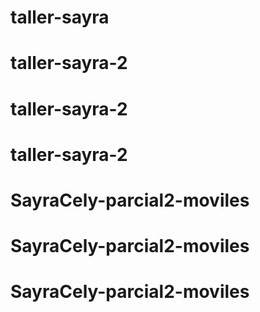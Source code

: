 # taller-sayra
# taller-sayra-2
# taller-sayra-2
# taller-sayra-2
# SayraCely-parcial2-moviles
# SayraCely-parcial2-moviles
# SayraCely-parcial2-moviles
